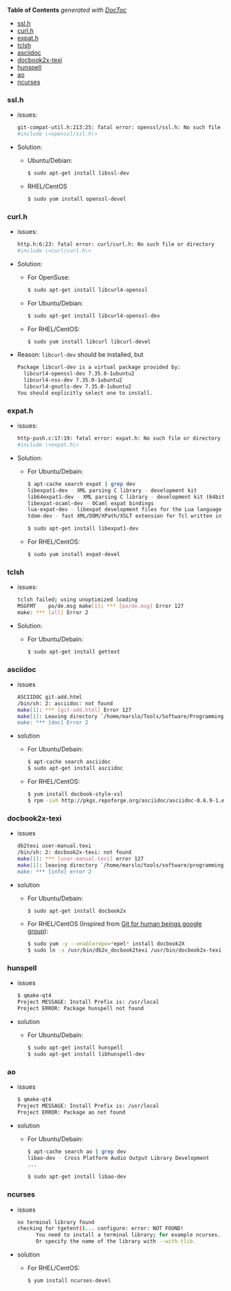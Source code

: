 <!-- START doctoc generated TOC please keep comment here to allow auto update -->
<!-- DON'T EDIT THIS SECTION, INSTEAD RE-RUN doctoc TO UPDATE -->
**Table of Contents**  *generated with [DocToc](https://github.com/thlorenz/doctoc)*

- [ssl.h](#sslh)
- [curl.h](#curlh)
- [expat.h](#expath)
- [tclsh](#tclsh)
- [asciidoc](#asciidoc)
- [docbook2x-texi](#docbook2x-texi)
- [hunspell](#hunspell)
- [ao](#ao)
- [ncurses](#ncurses)

<!-- END doctoc generated TOC please keep comment here to allow auto update -->

### ssl.h
- issues:
  ```bash
  git-compat-util.h:213:25: fatal error: openssl/ssl.h: No such file or directory
  #include \<openssl/ssl.h\>
  ```

- Solution:
  - Ubuntu/Debian:
    ```bash
    $ sudo apt-get install libssl-dev
    ```

  - RHEL/CentOS
    ```bash
    $ sudo yum install openssl-devel
    ```

### curl.h
- issues:
  ```bash
  http.h:6:23: fatal error: curl/curl.h: No such file or directory
  #include \<curl/curl.h\>
  ```

- Solution:
    - For OpenSuse:
      ```bash
      $ sudo apt-get install libcurl4-openssl
      ```

    - For Ubuntu/Debian:
      ```bash
      $ sudo apt-get install libcurl4-openssl-dev
      ```

    - For RHEL/CentOS:
      ```bash
      $ sudo yum install libcurl libcurl-devel
      ```

- Reason:
`libcurl-dev` should be installed, but
  ```bash
  Package libcurl-dev is a virtual package provided by:
    libcurl4-openssl-dev 7.35.0-1ubuntu2
    libcurl4-nss-dev 7.35.0-1ubuntu2
    libcurl4-gnutls-dev 7.35.0-1ubuntu2
  You should explicitly select one to install.
  ```

### expat.h
- issues:
  ```bash
  http-push.c:17:19: fatal error: expat.h: No such file or directory
  #include \<expat.h\>
  ```

- Solution:
  - For Ubuntu/Debain:
    ```bash
    $ apt-cache search expat | grep dev
    libexpat1-dev - XML parsing C library - development kit
    lib64expat1-dev - XML parsing C library - development kit (64bit)
    libexpat-ocaml-dev - OCaml expat bindings
    lua-expat-dev - libexpat development files for the Lua language
    tdom-dev - fast XML/DOM/XPath/XSLT extension for Tcl written in C (development files)

    $ sudo apt-get install libexpat1-dev
    ```
  - For RHEL/CentOS:
    ```bash
    $ sudo yum install expat-devel
    ```

### tclsh
- issues:
  ```bash
  tclsh failed; using unoptimized loading
  MSGFMT    po/de.msg make[1]: *** [po/de.msg] Error 127
  make: *** [all] Error 2
  ```

- Solution:
  - For Ubuntu/Debain:
    ```bash
    $ sudo apt-get install gettext
    ```

### asciidoc
- issues
  ```bash
  ASCIIDOC git-add.html
  /bin/sh: 2: asciidoc: not found
  make[1]: *** [git-add.html] Error 127
  make[1]: Leaving directory `/home/marslo/Tools/Software/Programming/Git/git-master/Documentation'
  make: *** [doc] Error 2
  ```

- solution
  - For Ubuntu/Debain:
    ```bash
    $ apt-cache search asciidoc
    $ sudo apt-get install asciidoc
    ```

  - For RHEL/CentOS:
    ```bash
    $ yum install docbook-style-xsl
    $ rpm -ivh http://pkgs.repoforge.org/asciidoc/asciidoc-8.6.9-1.el6.rfx.noarch.rpm
    ```

### docbook2x-texi
- issues
  ```bash
  db2texi user-manual.texi
  /bin/sh: 2: docbook2x-texi: not found
  make[1]: *** [user-manual.texi] error 127
  make[1]: leaving directory `/home/marslo/tools/software/programming/git/git-master/documentation'
  make: *** [info] error 2
  ```

- solution
  - For Ubuntu/Debain:
    ```bash
    $ sudo apt-get install docbook2x
    ```
  - For RHEL/CentOS (Inspired from [Git for human beings google group](https://groups.google.com/d/msg/git-users/DMaDpy8Bpww/jqXULjp8ry8J)):
    ```bash
    $ sudo yum -y --enablerepo=*epel* install docbook2X
    $ sudo ln -s /usr/bin/db2x_docbook2texi /usr/bin/docbook2x-texi
    ```

### hunspell
- issues
  ```bash
  $ qmake-qt4
  Project MESSAGE: Install Prefix is: /usr/local
  Project ERROR: Package hunspell not found
  ```

- solution
  - For Ubuntu/Debain:
    ```bash
    $ sudo apt-get install hunspell
    $ sudo apt-get install libhunspell-dev
    ```

### ao
- issues
  ```bash
  $ qmake-qt4
  Project MESSAGE: Install Prefix is: /usr/local
  Project ERROR: Package ao not found
  ```

- solution
  - For Ubuntu/Debain:
    ```bash
    $ apt-cache search ao | grep dev
    libao-dev - Cross Platform Audio Output Library Development
    ...

    $ sudo apt-get install libao-dev
    ```

### ncurses
- issues
  ```bash
  no terminal library found
  checking for tgetent()... configure: error: NOT FOUND!
        You need to install a terminal library; for example ncurses.
        Or specify the name of the library with --with-tlib.
  ```

- solution
  - For RHEL/CentOS:
    ```bash
    $ yum install ncurses-devel
    ```
